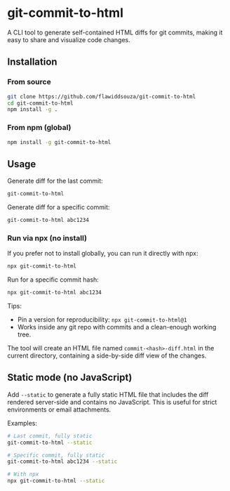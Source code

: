 # git-commit-to-html

A CLI tool to generate self-contained HTML diffs for git commits, making it easy to share and visualize code changes.

## Installation

### From source

```bash
git clone https://github.com/flawiddsouza/git-commit-to-html
cd git-commit-to-html
npm install -g .
```

### From npm (global)

```bash
npm install -g git-commit-to-html
```

## Usage

Generate diff for the last commit:

```bash
git-commit-to-html
```

Generate diff for a specific commit:

```bash
git-commit-to-html abc1234
```

### Run via npx (no install)

If you prefer not to install globally, you can run it directly with npx:

```bash
npx git-commit-to-html
```

Run for a specific commit hash:

```bash
npx git-commit-to-html abc1234
```

Tips:

- Pin a version for reproducibility: `npx git-commit-to-html@1`
- Works inside any git repo with commits and a clean-enough working tree.

The tool will create an HTML file named `commit-<hash>-diff.html` in the current directory, containing a side-by-side diff view of the changes.

## Static mode (no JavaScript)

Add `--static` to generate a fully static HTML file that includes the diff rendered server-side and contains no JavaScript. This is useful for strict environments or email attachments.

Examples:

```bash
# Last commit, fully static
git-commit-to-html --static

# Specific commit, fully static
git-commit-to-html abc1234 --static

# With npx
npx git-commit-to-html --static
```
